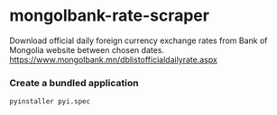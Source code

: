 # mongolbank-rate-scraper
Download official daily foreign currency exchange rates from Bank of Mongolia website between chosen dates. https://www.mongolbank.mn/dblistofficialdailyrate.aspx

### Create a bundled application
```
pyinstaller pyi.spec
```
